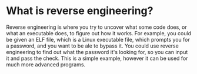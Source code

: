 # What is reverse engineering?

Reverse engineering is where you try to uncover what some code does, or what an executable does, to figure out how it works. For example, you could be given an ELF file, which is a Linux executable file, which prompts you for a password, and you want to be ale to bypass it. You could use reverse engineering to find out what the password it's looking for, so you can input it and pass the check. This is a simple example, however it can be used for much more advanced programs.

